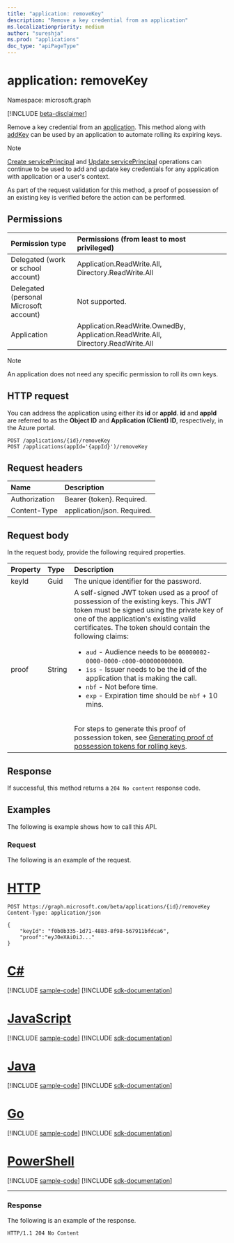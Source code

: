 ```yaml
---
title: "application: removeKey"
description: "Remove a key credential from an application"
ms.localizationpriority: medium
author: "sureshja"
ms.prod: "applications"
doc_type: "apiPageType"
---
```


# application: removeKey

Namespace: microsoft.graph

[!INCLUDE [beta-disclaimer](../../includes/beta-disclaimer.md)]

Remove a key credential from an [application](../resources/application.md). This method along with [addKey](application-addkey.md) can be used by an application to automate rolling its expiring keys.

> [!NOTE]
> [Create servicePrincipal](../api/serviceprincipal-post-serviceprincipals.md) and
[Update servicePrincipal](../api/serviceprincipal-update.md) operations can continue to be used to add and update key credentials for any application with application or a user's context.

As part of the request validation for this method, a proof of possession of an existing key is verified before the action can be performed.

## Permissions

|Permission type      | Permissions (from least to most privileged)              |
|:--------------------|:---------------------------------------------------------|
|Delegated (work or school account) | Application.ReadWrite.All, Directory.ReadWrite.All  |
|Delegated (personal Microsoft account) | Not supported.    |
|Application | Application.ReadWrite.OwnedBy, Application.ReadWrite.All, Directory.ReadWrite.All |

> [!NOTE] 
> An application does not need any specific permission to roll its own keys.

## HTTP request

You can address the application using either its **id** or **appId**. **id** and **appId** are referred to as the **Object ID** and **Application (Client) ID**, respectively, in the Azure portal.
<!-- { "blockType": "ignored" } -->
```http
POST /applications/{id}/removeKey
POST /applications(appId='{appId}')/removeKey
```

## Request headers

| Name           | Description                |
|:---------------|:---------------------------|
| Authorization  | Bearer {token}. Required.  |
| Content-Type   | application/json. Required.|

## Request body

In the request body, provide the following required properties.

| Property	| Type | Description|
|:----------|:-----|:-----------|
| keyId     | Guid | The unique identifier for the password.|
| proof | String | A self-signed JWT token used as a proof of possession of the existing keys. This JWT token must be signed using the private key of one of the application's existing valid certificates. The token should contain the following claims:<ul><li>`aud` - Audience needs to be `00000002-0000-0000-c000-000000000000`.</li><li>`iss` - Issuer needs to be the __id__  of the application that is making the call.</li><li>`nbf` - Not before time.</li><li>`exp` - Expiration time should be `nbf` + 10 mins.</li></ul><br>For steps to generate this proof of possession token, see [Generating proof of possession tokens for rolling keys](/graph/application-rollkey-prooftoken).|

## Response

If successful, this method returns a `204 No content` response code.

## Examples

The following is example shows how to call this API.

### Request

The following is an example of the request.


# [HTTP](#tab/http)
<!-- {
  "blockType": "request",
  "name": "application_removekey"
}-->

```http
POST https://graph.microsoft.com/beta/applications/{id}/removeKey
Content-Type: application/json

{
    "keyId": "f0b0b335-1d71-4883-8f98-567911bfdca6",
    "proof":"eyJ0eXAiOiJ..."
}
```

# [C#](#tab/csharp)
[!INCLUDE [sample-code](../includes/snippets/csharp/application-removekey-csharp-snippets.md)]
[!INCLUDE [sdk-documentation](../includes/snippets/snippets-sdk-documentation-link.md)]

# [JavaScript](#tab/javascript)
[!INCLUDE [sample-code](../includes/snippets/javascript/application-removekey-javascript-snippets.md)]
[!INCLUDE [sdk-documentation](../includes/snippets/snippets-sdk-documentation-link.md)]

# [Java](#tab/java)
[!INCLUDE [sample-code](../includes/snippets/java/application-removekey-java-snippets.md)]
[!INCLUDE [sdk-documentation](../includes/snippets/snippets-sdk-documentation-link.md)]

# [Go](#tab/go)
[!INCLUDE [sample-code](../includes/snippets/go/application-removekey-go-snippets.md)]
[!INCLUDE [sdk-documentation](../includes/snippets/snippets-sdk-documentation-link.md)]

# [PowerShell](#tab/powershell)
[!INCLUDE [sample-code](../includes/snippets/powershell/application-removekey-powershell-snippets.md)]
[!INCLUDE [sdk-documentation](../includes/snippets/snippets-sdk-documentation-link.md)]

---

### Response

The following is an example of the response.

<!-- {
  "blockType": "response",
  "truncated": true
} -->

```http
HTTP/1.1 204 No Content
```

<!-- uuid: 16cd6b66-4b1a-43a1-adaf-3a886856ed98
2019-02-04 14:57:30 UTC -->
<!-- {
  "type": "#page.annotation",
  "description": "application: removeKey",
  "keywords": "",
  "section": "documentation",
  "tocPath": ""
}-->



